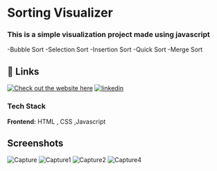 # Sorting Visualizer
### This is a simple visualization project made using javascript
-Bubble Sort
-Selection Sort
-Insertion Sort
-Quick Sort
-Merge Sort

## 🔗 Links
[![Check out the website here](https://img.shields.io/badge/Project-Link-000?style=for-the-badge&logo=ko-fi&logoColor=white)](https://rj8574.github.io/SortVisualizer/)
[![linkedin](https://img.shields.io/badge/linkedin-0A66C2?style=for-the-badge&logo=linkedin&logoColor=white)](https://www.linkedin.com/in/ritikthakur9/)
### Tech Stack
**Frontend:** HTML , CSS ,Javascript
## Screenshots
![Capture](https://user-images.githubusercontent.com/63467021/233843233-277bb227-0365-4126-9f7e-84dcd310992b.PNG)
![Capture1](https://user-images.githubusercontent.com/63467021/233842755-d232e615-59d7-4bef-8191-3b6f617658f7.PNG)
![Capture2](https://user-images.githubusercontent.com/63467021/233842764-caa63a7b-c864-41a3-a1cd-e9b32bd84a8a.PNG)
![Capture4](https://user-images.githubusercontent.com/63467021/233842768-38242b70-7c2f-4649-8411-43ae0e811278.PNG)
